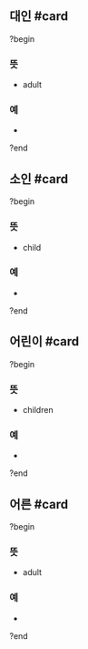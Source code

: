 ## 대인 #card
?begin
### 뜻
- adult
### 예
-
?end


## 소인 #card
?begin
### 뜻
- child
### 예
-
<!--SR:!2025-04-26,9,250-->
?end


## 어린이 #card
?begin
### 뜻
- children
### 예
-
?end


## 어른 #card
?begin
### 뜻
- adult
### 예
-
?end

